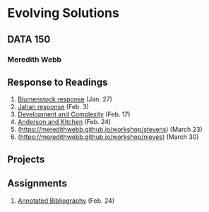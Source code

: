 # Evolving Solutions 

## DATA 150

### Meredith Webb

## Response to Readings
1. [Blumenstock response](https://meredithwebb.github.io/workshop/blumenstock) (Jan. 27)
2. [Jahan response](https://meredithwebb.github.io/workshop/jahan) (Feb. 3)
3. [Development and Complexity](https://meredithwebb.github.io/workshop/development_and_complexity) (Feb. 17)
4. [Anderson and Kitchen](https://meredithwebb.github.io/workshop/anderson_kitchen) (Feb. 24)
5. (https://meredithwebb.github.io/workshop/stevens) (March 23)
6. (https://meredithwebb.github.io/workshop/nieves) (March 30)

## Projects

## Assignments
1. [Annotated Bibliography](https://meredithwebb.github.io/workshop/annotatedbibliography) (Feb. 24)
